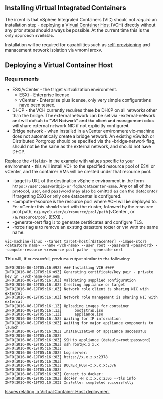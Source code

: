 ## Installing Virtual Integrated Containers

The intent is that vSphere Integrated Containers (VIC) should not _require_ an installation step - deploying a [Virtual Container Host](doc/design/arch/vic-container-abstraction.md#virtual-container-host) (VCH) directly without any prior steps should always be possible. At the current time this is the only approach available.

Installation will be required for capabilities such as [self-provisioning](doc/design/validating-proxy.md) and management network isolation via [vmomi proxy](doc/design/vmomi-authenticating-agent.md).

## Deploying a Virtual Container Host

### Requirements

- ESXi/vCenter - the target virtualization environment.
   - ESXi - Enterprise license
   - vCenter - Enterprise plus license, only very simple configurations have been tested. 
- DHCP - the VCH currently requires there be DHCP on all networks other than the bridge. The external network can be set via -external-network and will default to "VM Network" and the client and management roles will share external network NIC if not explicitly configured.
- Bridge network - when installed in a vCenter environment vic-machine does not automatically create a bridge network. An existing vSwitch or Distributed Portgroup should be specified via the -bridge-network flag, should not be the same as the external network, and should not have DHCP.

Replace the `<fields>` in the example with values specific to your environment - this will install VCH to the specified resource pool of ESXi or vCenter, and the container VMs will be created under that resource pool.

- -target is URL of the destination vSphere environment in the form `https://user:password@ip-or-fqdn/datacenter-name`. Any or all of the protocol, user, and password may also be omitted as can the datacenter if targetting ESXi or only one datacenter is configured.
- -compute-resource is the resource pool where VCH will be deployed to. For vCenter this should start with the cluster, followed by the resource pool path, e.g. `mycluster/a/resource/pool/path` (vCenter), or `/a/resource/pool` (ESXi) .
- -generate-cert flag is to generate certificates and configure TLS. 
- -force flag is to remove an existing datastore folder or VM with the same name.

```
vic-machine-linux --target target-host[/datacenter] --image-store <datastore name> --name <vch-name> --user root --password <password> --compute-resource <resource pool path> --generate-cert
```
This will, if successful, produce output similar to the following:
```
INFO[2016-06-19T05:16:09Z] ### Installing VCH ####
INFO[2016-06-19T05:16:09Z] Generating certificate/key pair - private key in ./vch-name-key.pem
INFO[2016-06-19T05:16:10Z] Validating supplied configuration
INFO[2016-06-19T05:16:10Z] Creating appliance on target
INFO[2016-06-19T05:16:10Z] Network role client is sharing NIC with external
INFO[2016-06-19T05:16:10Z] Network role management is sharing NIC with external
INFO[2016-06-19T05:16:11Z] Uploading images for container
INFO[2016-06-19T05:16:11Z]      bootstrap.iso
INFO[2016-06-19T05:16:11Z]      appliance.iso
INFO[2016-06-19T05:16:15Z] Waiting for IP information
INFO[2016-06-19T05:16:28Z] Waiting for major appliance components to launch
INFO[2016-06-19T05:16:28Z] Initialization of appliance successful
INFO[2016-06-19T05:16:28Z]
INFO[2016-06-19T05:16:28Z] SSH to appliance (default=root:password)
INFO[2016-06-19T05:16:28Z] ssh root@x.x.x.x
INFO[2016-06-19T05:16:28Z]
INFO[2016-06-19T05:16:28Z] Log server:
INFO[2016-06-19T05:16:28Z] https://x.x.x.x:2378
INFO[2016-06-19T05:16:28Z]
INFO[2016-06-19T05:16:28Z] DOCKER_HOST=x.x.x.x:2376
INFO[2016-06-19T05:16:28Z]
INFO[2016-06-19T05:16:28Z] Connect to docker:
INFO[2016-06-19T05:16:28Z] docker -H x.x.x.x:2376 --tls info
INFO[2016-06-19T05:16:28Z] Installer completed successfully          
```



[Issues relating to Virtual Container Host deployment](https://github.com/vmware/vic/labels/component%2Fvic-machine)
